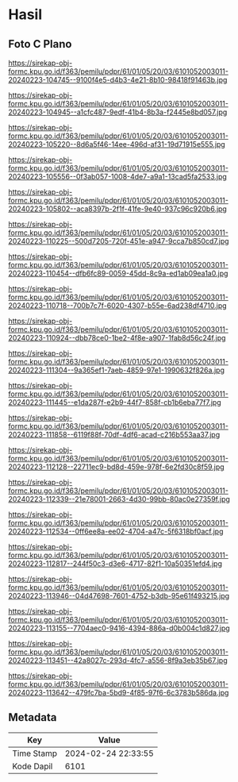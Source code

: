# Hasil

## Foto C Plano

https://sirekap-obj-formc.kpu.go.id/f363/pemilu/pdpr/61/01/05/20/03/6101052003011-20240223-104745--9100f4e5-d4b3-4e21-8b10-98418f91463b.jpg

https://sirekap-obj-formc.kpu.go.id/f363/pemilu/pdpr/61/01/05/20/03/6101052003011-20240223-104945--a1cfc487-9edf-41b4-8b3a-f2445e8bd057.jpg

https://sirekap-obj-formc.kpu.go.id/f363/pemilu/pdpr/61/01/05/20/03/6101052003011-20240223-105220--8d6a5f46-14ee-496d-af31-19d71915e555.jpg

https://sirekap-obj-formc.kpu.go.id/f363/pemilu/pdpr/61/01/05/20/03/6101052003011-20240223-105556--0f3ab057-1008-4de7-a9a1-13cad5fa2533.jpg

https://sirekap-obj-formc.kpu.go.id/f363/pemilu/pdpr/61/01/05/20/03/6101052003011-20240223-105802--aca8397b-2f1f-41fe-9e40-937c96c920b6.jpg

https://sirekap-obj-formc.kpu.go.id/f363/pemilu/pdpr/61/01/05/20/03/6101052003011-20240223-110225--500d7205-720f-451e-a947-9cca7b850cd7.jpg

https://sirekap-obj-formc.kpu.go.id/f363/pemilu/pdpr/61/01/05/20/03/6101052003011-20240223-110454--dfb6fc89-0059-45dd-8c9a-ed1ab09ea1a0.jpg

https://sirekap-obj-formc.kpu.go.id/f363/pemilu/pdpr/61/01/05/20/03/6101052003011-20240223-110718--700b7c7f-6020-4307-b55e-6ad238df4710.jpg

https://sirekap-obj-formc.kpu.go.id/f363/pemilu/pdpr/61/01/05/20/03/6101052003011-20240223-110924--dbb78ce0-1be2-4f8e-a907-1fab8d56c24f.jpg

https://sirekap-obj-formc.kpu.go.id/f363/pemilu/pdpr/61/01/05/20/03/6101052003011-20240223-111304--9a365ef1-7aeb-4859-97e1-1990632f826a.jpg

https://sirekap-obj-formc.kpu.go.id/f363/pemilu/pdpr/61/01/05/20/03/6101052003011-20240223-111445--e1da287f-e2b9-44f7-858f-cb1b6eba77f7.jpg

https://sirekap-obj-formc.kpu.go.id/f363/pemilu/pdpr/61/01/05/20/03/6101052003011-20240223-111858--6119f88f-70df-4df6-acad-c216b553aa37.jpg

https://sirekap-obj-formc.kpu.go.id/f363/pemilu/pdpr/61/01/05/20/03/6101052003011-20240223-112128--22711ec9-bd8d-459e-978f-6e2fd30c8f59.jpg

https://sirekap-obj-formc.kpu.go.id/f363/pemilu/pdpr/61/01/05/20/03/6101052003011-20240223-112339--21e78001-2663-4d30-99bb-80ac0e27359f.jpg

https://sirekap-obj-formc.kpu.go.id/f363/pemilu/pdpr/61/01/05/20/03/6101052003011-20240223-112534--0ff6ee8a-ee02-4704-a47c-5f6318bf0acf.jpg

https://sirekap-obj-formc.kpu.go.id/f363/pemilu/pdpr/61/01/05/20/03/6101052003011-20240223-112817--244f50c3-d3e6-4717-82f1-10a50351efd4.jpg

https://sirekap-obj-formc.kpu.go.id/f363/pemilu/pdpr/61/01/05/20/03/6101052003011-20240223-113946--04d47698-7601-4752-b3db-95e61f493215.jpg

https://sirekap-obj-formc.kpu.go.id/f363/pemilu/pdpr/61/01/05/20/03/6101052003011-20240223-113155--7704aec0-9416-4394-886a-d0b004c1d827.jpg

https://sirekap-obj-formc.kpu.go.id/f363/pemilu/pdpr/61/01/05/20/03/6101052003011-20240223-113451--42a8027c-293d-4fc7-a556-8f9a3eb35b67.jpg

https://sirekap-obj-formc.kpu.go.id/f363/pemilu/pdpr/61/01/05/20/03/6101052003011-20240223-113642--479fc7ba-5bd9-4f85-97f6-6c3783b586da.jpg


## Metadata

| Key        | Value               |
| ---------- | ------------------- |
| Time Stamp | 2024-02-24 22:33:55 |
| Kode Dapil | 6101                |



